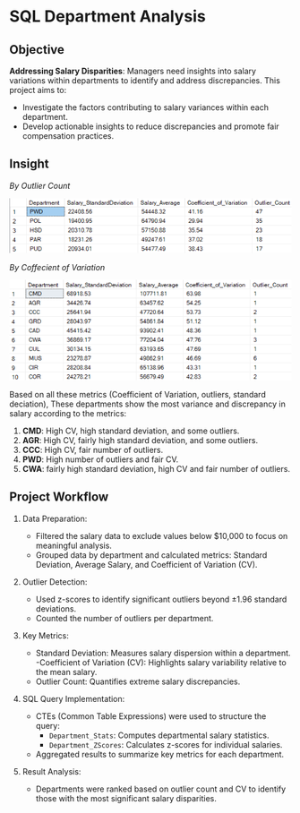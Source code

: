 # SQL Department Analysis
## Objective
**Addressing Salary Disparities**: Managers need insights into salary variations within departments to identify and address discrepancies. This project aims to:

- Investigate the factors contributing to salary variances within each department.
- Develop actionable insights to reduce discrepancies and promote fair compensation practices.
## Insight

*By Outlier Count*<br/>

![Output](Result.png)

*By Coffecient of Variation*<br/>

![By_COV](ByCOV.png)

Based on all these metrics (Coefficient of Variation, outliers, standard deciation), These departments show the most variance and discrepancy in salary according to the metrics:

1. **CMD**: High CV, high standard deviation, and some outliers.
2. **AGR**: High CV, fairly high standard deviation, and some outliers.
3. **CCC**: High CV, fair number of outliers.
4. **PWD**: High number of outliers and fair CV.
5. **CWA**: fairly high standard deviation, high CV and fair number of outliers.

## Project Workflow

1. Data Preparation:

    - Filtered the salary data to exclude values below $10,000 to focus on meaningful analysis.
    - Grouped data by department and calculated metrics: Standard Deviation, Average Salary, and Coefficient of Variation (CV).
2. Outlier Detection:

    - Used z-scores to identify significant outliers beyond ±1.96 standard deviations.
    - Counted the number of outliers per department.

3. Key Metrics:

    - Standard Deviation: Measures salary dispersion within a department.
     -Coefficient of Variation (CV): Highlights salary variability relative to the mean salary.
    - Outlier Count: Quantifies extreme salary discrepancies.

4. SQL Query Implementation:

    - CTEs (Common Table Expressions) were used to structure the query:
        - `Department_Stats`: Computes departmental salary statistics.
        - `Department_ZScores`: Calculates z-scores for individual salaries.
    - Aggregated results to summarize key metrics for each department.

5. Result Analysis:

    - Departments were ranked based on outlier count and CV to identify those with the most significant salary disparities.
